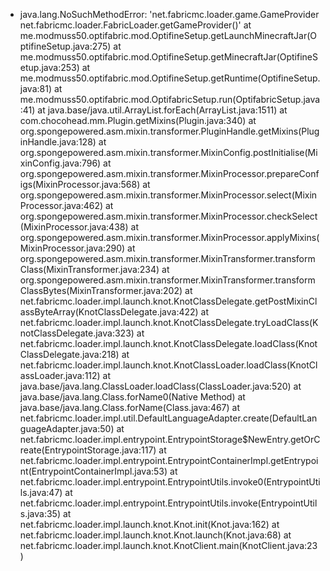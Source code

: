 
- java.lang.NoSuchMethodError: 'net.fabricmc.loader.game.GameProvider net.fabricmc.loader.FabricLoader.getGameProvider()'
	at me.modmuss50.optifabric.mod.OptifineSetup.getLaunchMinecraftJar(OptifineSetup.java:275)
	at me.modmuss50.optifabric.mod.OptifineSetup.getMinecraftJar(OptifineSetup.java:253)
	at me.modmuss50.optifabric.mod.OptifineSetup.getRuntime(OptifineSetup.java:81)
	at me.modmuss50.optifabric.mod.OptifabricSetup.run(OptifabricSetup.java:41)
	at java.base/java.util.ArrayList.forEach(ArrayList.java:1511)
	at com.chocohead.mm.Plugin.getMixins(Plugin.java:340)
	at org.spongepowered.asm.mixin.transformer.PluginHandle.getMixins(PluginHandle.java:128)
	at org.spongepowered.asm.mixin.transformer.MixinConfig.postInitialise(MixinConfig.java:796)
	at org.spongepowered.asm.mixin.transformer.MixinProcessor.prepareConfigs(MixinProcessor.java:568)
	at org.spongepowered.asm.mixin.transformer.MixinProcessor.select(MixinProcessor.java:462)
	at org.spongepowered.asm.mixin.transformer.MixinProcessor.checkSelect(MixinProcessor.java:438)
	at org.spongepowered.asm.mixin.transformer.MixinProcessor.applyMixins(MixinProcessor.java:290)
	at org.spongepowered.asm.mixin.transformer.MixinTransformer.transformClass(MixinTransformer.java:234)
	at org.spongepowered.asm.mixin.transformer.MixinTransformer.transformClassBytes(MixinTransformer.java:202)
	at net.fabricmc.loader.impl.launch.knot.KnotClassDelegate.getPostMixinClassByteArray(KnotClassDelegate.java:422)
	at net.fabricmc.loader.impl.launch.knot.KnotClassDelegate.tryLoadClass(KnotClassDelegate.java:323)
	at net.fabricmc.loader.impl.launch.knot.KnotClassDelegate.loadClass(KnotClassDelegate.java:218)
	at net.fabricmc.loader.impl.launch.knot.KnotClassLoader.loadClass(KnotClassLoader.java:112)
	at java.base/java.lang.ClassLoader.loadClass(ClassLoader.java:520)
	at java.base/java.lang.Class.forName0(Native Method)
	at java.base/java.lang.Class.forName(Class.java:467)
	at net.fabricmc.loader.impl.util.DefaultLanguageAdapter.create(DefaultLanguageAdapter.java:50)
	at net.fabricmc.loader.impl.entrypoint.EntrypointStorage$NewEntry.getOrCreate(EntrypointStorage.java:117)
	at net.fabricmc.loader.impl.entrypoint.EntrypointContainerImpl.getEntrypoint(EntrypointContainerImpl.java:53)
	at net.fabricmc.loader.impl.entrypoint.EntrypointUtils.invoke0(EntrypointUtils.java:47)
	at net.fabricmc.loader.impl.entrypoint.EntrypointUtils.invoke(EntrypointUtils.java:35)
	at net.fabricmc.loader.impl.launch.knot.Knot.init(Knot.java:162)
	at net.fabricmc.loader.impl.launch.knot.Knot.launch(Knot.java:68)
	at net.fabricmc.loader.impl.launch.knot.KnotClient.main(KnotClient.java:23)

<!---
haz-q1/haz-q1 is a ✨ special ✨ repository because its `README.md` (this file) appears on your GitHub profile.
You can click the Preview link to take a look at your changes.
--->
